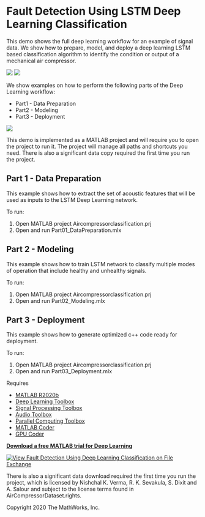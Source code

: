 # Fault Detection Using LSTM Deep Learning Classification
This demo shows the full deep learning workflow for an example of signal data. We show how to prepare, model, and deploy a deep learning LSTM based classification algorithm to identify the condition or output of a mechanical air compressor.

![](Images/bearingsignal.png)
![](Images/confusionmat.png)

We show examples on how to perform the following parts of the Deep Learning workflow:

- Part1 - Data Preparation
- Part2 - Modeling
- Part3 - Deployment

![](Images/deeplearningworkflow.png)


This demo is implemented as a MATLAB project and will require you to open the project to run it. The project will manage all paths and shortcuts you need. There is also a significant data copy required the first time you run the project.

## Part 1 - Data Preparation

This example shows how to extract the set of acoustic features that will be used as inputs to the LSTM Deep Learning network.

To run:
1. Open MATLAB project Aircompressorclassification.prj
2. Open and run Part01_DataPreparation.mlx

## Part 2 - Modeling

This example shows how to train LSTM network to classify multiple modes of operation that include healthy and unhealthy signals.

To run:
1. Open MATLAB project Aircompressorclassification.prj
2. Open and run Part02_Modeling.mlx

## Part 3 - Deployment

This example shows how to generate optimized c++ code ready for deployment. 

To run:
1. Open MATLAB project Aircompressorclassification.prj
2. Open and run Part03_Deployment.mlx

Requires

- [MATLAB R2020b](https://www.mathworks.com/products/matlab.html)
- [Deep Learning Toolbox](https://www.mathworks.com/products/deep-learning.html)
- [Signal Processing Toolbox](https://www.mathworks.com/products/signal.html)
- [Audio Toolbox](https://www.mathworks.com/products/audio.html)
- [Parallel Computing Toolbox](https://www.mathworks.com/products/parallel-computing.html)
- [MATLAB Coder](https://www.mathworks.com/products/matlab-coder.html)
- [GPU Coder](https://www.mathworks.com/products/gpu-coder.html)

**[Download a free MATLAB trial for Deep Learning](https://www.mathworks.com/products/deep-learning.html)**

[![View Fault Detection Using Deep Learning Classification on File Exchange](https://www.mathworks.com/matlabcentral/images/matlab-file-exchange.svg)](https://www.mathworks.com/matlabcentral/fileexchange/74611-fault-detection-using-deep-learning-classification)

There is also a significant data download required the first time you run the project, which is licensed by Nishchal K. Verma, R. K. Sevakula, S. Dixit and A. Salour and subject to the license terms found in AirCompressorDataset.rights.

Copyright 2020 The MathWorks, Inc.